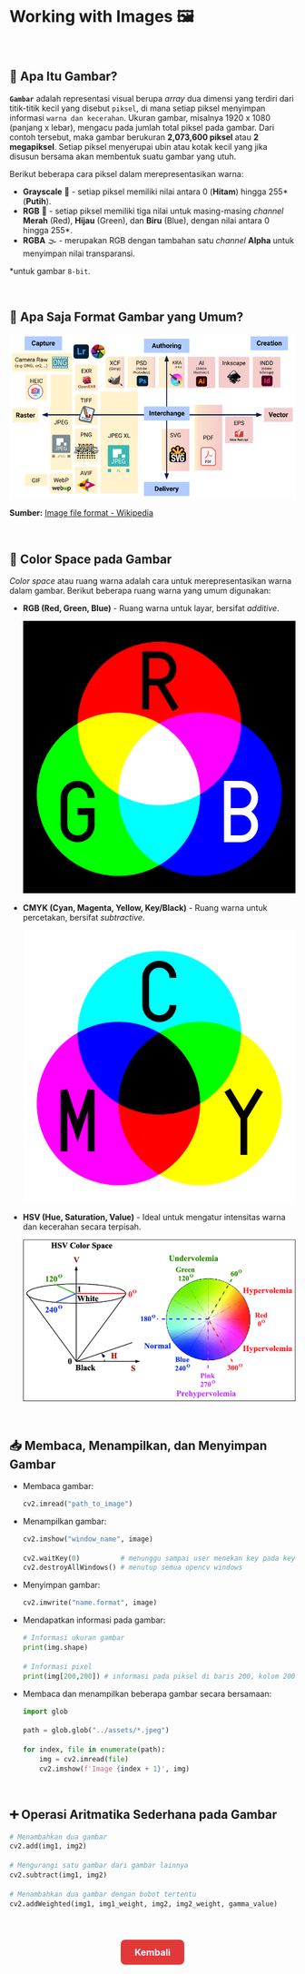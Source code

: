 # **Working with Images 🖼️**

</br>

## **📸 Apa Itu Gambar?**

**`Gambar`** adalah representasi visual berupa _array_ dua dimensi yang terdiri dari titik-titik kecil yang disebut `piksel`, di mana setiap piksel menyimpan informasi `warna dan kecerahan`. Ukuran gambar, misalnya 1920 x 1080 (panjang x lebar), mengacu pada jumlah total piksel pada gambar. Dari contoh tersebut, maka gambar berukuran **2,073,600 piksel** atau **2 megapiksel**. Setiap piksel menyerupai ubin atau kotak kecil yang jika disusun bersama akan membentuk suatu gambar yang utuh.

Berikut beberapa cara piksel dalam merepresentasikan warna:

- **Grayscale** 🖤 - setiap piksel memiliki nilai antara 0 (**Hitam**) hingga 255\* (**Putih**).
- **RGB** 🌈 - setiap piksel memiliki tiga nilai untuk masing-masing _channel_ **Merah** (Red), **Hijau** (Green), dan **Biru** (Blue), dengan nilai antara 0 hingga 255\*.
- **RGBA** 🌫️ - merupakan RGB dengan tambahan satu _channel_ **Alpha** untuk menyimpan nilai transparansi.

\*untuk gambar `8-bit`.

</br>

## **📂 Apa Saja Format Gambar yang Umum?**

![Format File Gambar](../displays/Image_Formats.png "Format File Gambar")

**Sumber:** [Image file format - Wikipedia](https://en.wikipedia.org/wiki/Image_file_format)

</br>

## **🌈 Color Space pada Gambar**

_Color space_ atau ruang warna adalah cara untuk merepresentasikan warna dalam gambar. Berikut beberapa ruang warna yang umum digunakan:

- **RGB (Red, Green, Blue)** - Ruang warna untuk layar, bersifat _additive_.

  ![Color Space RGB](../displays/Color_Space_RGB_AdditiveColor.svg)

- **CMYK (Cyan, Magenta, Yellow, Key/Black)** - Ruang warna untuk percetakan, bersifat _subtractive_.

  ![Color Space CMYK](../displays/Color_Space_CMYK_SubtractiveColor.svg)

- **HSV (Hue, Saturation, Value)** - Ideal untuk mengatur intensitas warna dan kecerahan secara terpisah.

  ![Color Space HSV](../displays/Color_Space_HSV.png)

</br>

## **📥 Membaca, Menampilkan, dan Menyimpan Gambar**

- Membaca gambar:

  ```python
  cv2.imread("path_to_image")
  ```

- Menampilkan gambar:

  ```python
  cv2.imshow("window_name", image)

  cv2.waitKey(0)          # menunggu sampai user menekan key pada keyboard
  cv2.destroyAllWindows() # menutup semua opencv windows
  ```

- Menyimpan gambar:

  ```python
  cv2.imwrite("name.format", image)
  ```

- Mendapatkan informasi pada gambar:

  ```python
  # Informasi ukuran gambar
  print(img.shape)

  # Informasi pixel
  print(img[200,200]) # informasi pada piksel di baris 200, kolom 200
  ```

- Membaca dan menampilkan beberapa gambar secara bersamaan:

  ```python
  import glob

  path = glob.glob("../assets/*.jpeg")

  for index, file in enumerate(path):
      img = cv2.imread(file)
      cv2.imshow(f'Image {index + 1}', img)
  ```

</br>

## **➕ Operasi Aritmatika Sederhana pada Gambar**

```python
# Menambahkan dua gambar
cv2.add(img1, img2)

# Mengurangi satu gambar dari gambar lainnya
cv2.subtract(img1, img2)

# Menambahkan dua gambar dengan bobot tertentu
cv2.addWeighted(img1, img1_weight, img2, img2_weight, gamma_value)
```

</br>

<div style="text-align: center; margin: 24px;">
  <a href="../README.md" style="
    display: inline-block;
    background-color: #e3383a;
    color: #fff;
    padding: 12px 24px;
    font-size: 16px;
    font-weight: bold;
    text-decoration: none;
    border-radius: 8px;
    transition: background-color 0.15s;
  " onmouseover="this.style.backgroundColor='#4caf50';" onmouseout="this.style.backgroundColor='#e3383a';">
    Kembali
  </a>
</div>
